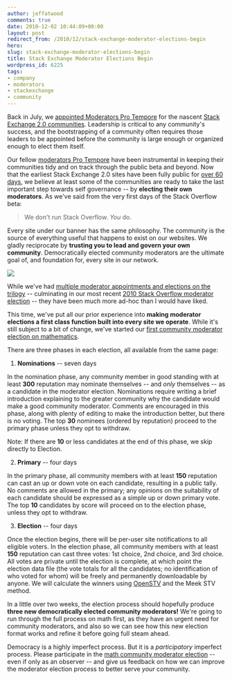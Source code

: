 ```yaml
---
author: jeffatwood
comments: true
date: 2010-12-02 10:44:09+00:00
layout: post
redirect_from: /2010/12/stack-exchange-moderator-elections-begin
hero: 
slug: stack-exchange-moderator-elections-begin
title: Stack Exchange Moderator Elections Begin
wordpress_id: 6225
tags:
- company
- moderators
- stackexchange
- community
---
```


Back in July, we [appointed Moderators Pro Tempore](http://blog.stackoverflow.com/2010/07/moderator-pro-tempore/) for the nascent [Stack Exchange 2.0 communities](http://stackexchange.com/sites). Leadership is critical to any community's success, and the bootstrapping of a community often requires those leaders to be appointed before the community is large enough or organized enough to elect them itself.

Our fellow [moderators Pro Tempore](http://blog.stackoverflow.com/2010/07/moderator-pro-tempore/) have been instrumental in keeping their communities tidy and on track through the public beta and beyond. Now that the earliest Stack Exchange 2.0 sites have been fully public for [over 60 days](http://blog.stackoverflow.com/2010/09/our-first-area-51-site-goes-public/), we believe at least some of the communities are ready to take the last important step towards self governance -- by **electing their own moderators**. As we've said from the very first days of the Stack Overflow beta:



<blockquote>
We don't run Stack Overflow. <em>You</em> do.
</blockquote>



Every site under our banner has the same philosophy. The community is the source of everything useful that happens to exist on our websites. We gladly reciprocate by **trusting you to lead and govern your own community**. Democratically elected community moderators are the ultimate goal of, and foundation for, every site in our network.

[![](https://i.stack.imgur.com/WrD0O.jpg)](http://www.life.com/image/95883094)

While we've had [multiple moderator appointments and elections on the trilogy](http://blog.stackoverflow.com/category/moderators/) -- culminating in our most recent [2010 Stack Overflow moderator election](http://blog.stackoverflow.com/2010/02/stack-overflow-2010-moderator-election-results/) -- they have been much more ad-hoc than I would have liked. 

This time, we've put all our prior experience into **making moderator elections a first class function built into every site we operate**. While it's still subject to a bit of change, we've started our [first community moderator election on mathematics](http://math.stackexchange.com/election).

There are three phases in each election, all available from the same page:





  1. **Nominations** -- seven days  

In the nomination phase, any community member in good standing with at least **300** reputation may nominate themselves -- and _only_ themselves -- as a candidate in the moderator election. Nominations require writing a brief introduction explaining to the greater community why the candidate would make a good community moderator. Comments are encouraged in this phase, along with plenty of editing to make the introduction better, but there is no voting. The top **30** nominees (ordered by reputation) proceed to the primary phase unless they opt to withdraw.

Note: If there are **10** or less candidates at the end of this phase, we skip directly to Election. 


  2. **Primary** -- four days  

In the primary phase, all community members with at least **150** reputation can cast an up or down vote on each candidate, resulting in a public tally. No comments are allowed in the primary; any opinions on the suitability of each candidate should be expressed as a simple up or down primary vote. The top **10** candidates by score will proceed on to the election phase, unless they opt to withdraw. 


  3. **Election** -- four days  

Once the election begins, there will be per-user site notifications to all eligible voters. In the election phase, all community members with at least **150** reputation can cast three votes: 1st choice, 2nd choice, and 3rd choice. All votes are private until the election is complete, at which point the election data file (the vote totals for all the candidates; no identification of who voted for whom) will be freely and permanently downloadable by anyone. We will calculate the winners using [OpenSTV](http://www.openstv.org/) and the Meek STV method.


In a little over two weeks, the election process should hopefully produce **three new democratically elected community moderators!** We're going to run through the full process on math first, as they have an urgent need for community moderators, and also so we can see how this new election format works and refine it before going full steam ahead.

Democracy is a highly imperfect process. But it is a _participatory_ imperfect process. Please participate in the [math community moderator election](http://math.stackexchange.com/election) -- even if only as an observer -- and give us feedback on how we can improve the moderator election process to better serve _your_ community.
